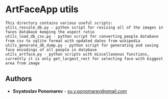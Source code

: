 # ArtFaceApp utils

    This directory contains various useful scripts:
    utils_rescale_db.py - python script for resizing all of the images in faces database keeping the aspect ratio
    utils_load_db_csv.py - python script for converting people database from csv to sqlite format with updated dates from wikipedia
    utils_generate_db_dump.py - python script for generating and saving face encodings of all people in database
    utils_artface.py - python scripts with miscellaneous functions, currently it is only get_largest_rect for selecting face with biggest area from image

## Authors

* **Svyatoslav Ponomarev** - sv.v.ponomarev@gmail.com


